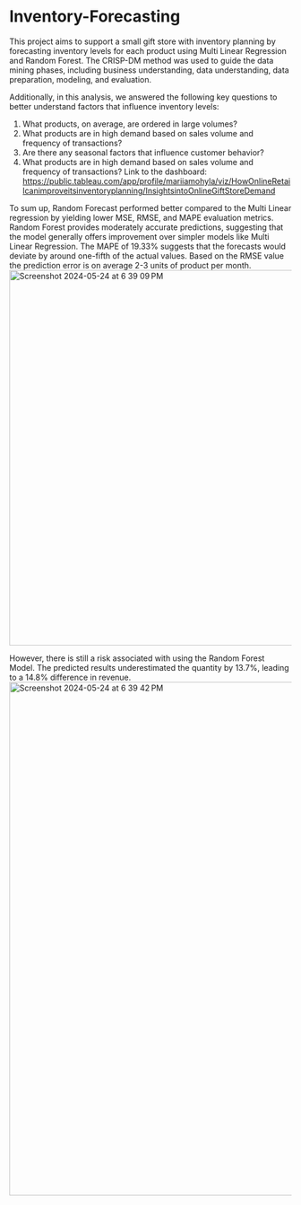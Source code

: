 # Inventory-Forecasting
This project aims to support a small gift store with inventory planning by forecasting inventory levels for each product using Multi Linear Regression and Random Forest. The CRISP-DM method was used to guide the data mining phases, including business understanding, data understanding, data preparation, modeling, and evaluation. 

Additionally, in this analysis, we answered the following key questions to better understand factors that influence inventory levels:
1. What products, on average, are ordered in large volumes?
2. What products are in high demand based on sales volume and frequency of transactions?
3. Are there any seasonal factors that influence customer behavior?
4. What products are in high demand based on sales volume and frequency of transactions?
Link to the dashboard: https://public.tableau.com/app/profile/mariiamohyla/viz/HowOnlineRetailcanimproveitsinventoryplanning/InsightsintoOnlineGiftStoreDemand

To sum up, Random Forecast performed better compared to the Multi Linear regression by yielding lower MSE, RMSE, and MAPE evaluation metrics. Random Forest provides moderately accurate predictions, suggesting that the model generally offers improvement over simpler models like Multi Linear Regression. The MAPE of 19.33% suggests that the forecasts would deviate by around one-fifth of the actual values. Based on the RMSE value the prediction error is on average 2-3 units of product per month. 
<img width="669" alt="Screenshot 2024-05-24 at 6 39 09 PM" src="https://github.com/mariia-8/Inventory-Forecasting/assets/111792836/64c3bce8-b205-4010-870d-f5964eb7cb9b">

However, there is still a risk associated with using the Random Forest Model. The predicted results underestimated the quantity by 13.7%, leading to a 14.8% difference in revenue.
<img width="915" alt="Screenshot 2024-05-24 at 6 39 42 PM" src="https://github.com/mariia-8/Inventory-Forecasting/assets/111792836/870dd34a-2bd0-433a-9563-1c9ceb9eae84">

